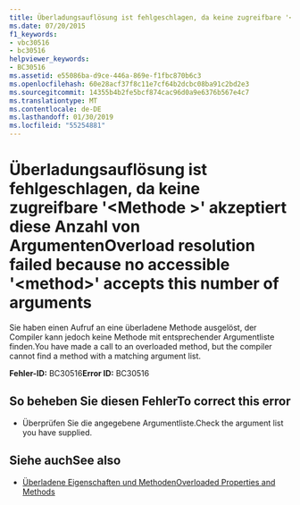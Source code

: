 ```yaml
---
title: Überladungsauflösung ist fehlgeschlagen, da keine zugreifbare '<method>' akzeptiert diese Anzahl von Argumenten
ms.date: 07/20/2015
f1_keywords:
- vbc30516
- bc30516
helpviewer_keywords:
- BC30516
ms.assetid: e55086ba-d9ce-446a-869e-f1fbc870b6c3
ms.openlocfilehash: 60e28acf37f8c11e7cf64b2dcbc08ba91c2bd2e3
ms.sourcegitcommit: 14355b4b2fe5bcf874cac96d0a9e6376b567e4c7
ms.translationtype: MT
ms.contentlocale: de-DE
ms.lasthandoff: 01/30/2019
ms.locfileid: "55254881"
---
```

# <a name="overload-resolution-failed-because-no-accessible-method-accepts-this-number-of-arguments"></a><span data-ttu-id="7201c-102">Überladungsauflösung ist fehlgeschlagen, da keine zugreifbare '\<Methode >' akzeptiert diese Anzahl von Argumenten</span><span class="sxs-lookup"><span data-stu-id="7201c-102">Overload resolution failed because no accessible '\<method>' accepts this number of arguments</span></span>
<span data-ttu-id="7201c-103">Sie haben einen Aufruf an eine überladene Methode ausgelöst, der Compiler kann jedoch keine Methode mit entsprechender Argumentliste finden.</span><span class="sxs-lookup"><span data-stu-id="7201c-103">You have made a call to an overloaded method, but the compiler cannot find a method with a matching argument list.</span></span>  
  
 <span data-ttu-id="7201c-104">**Fehler-ID:** BC30516</span><span class="sxs-lookup"><span data-stu-id="7201c-104">**Error ID:** BC30516</span></span>  
  
## <a name="to-correct-this-error"></a><span data-ttu-id="7201c-105">So beheben Sie diesen Fehler</span><span class="sxs-lookup"><span data-stu-id="7201c-105">To correct this error</span></span>  
  
-   <span data-ttu-id="7201c-106">Überprüfen Sie die angegebene Argumentliste.</span><span class="sxs-lookup"><span data-stu-id="7201c-106">Check the argument list you have supplied.</span></span>  
  
## <a name="see-also"></a><span data-ttu-id="7201c-107">Siehe auch</span><span class="sxs-lookup"><span data-stu-id="7201c-107">See also</span></span>
- [<span data-ttu-id="7201c-108">Überladene Eigenschaften und Methoden</span><span class="sxs-lookup"><span data-stu-id="7201c-108">Overloaded Properties and Methods</span></span>](../../visual-basic/programming-guide/language-features/objects-and-classes/overloaded-properties-and-methods.md)

